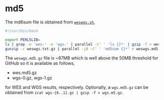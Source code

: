 # md5

The md6sum file is obtained from [`weswgs.sh`](weswgs.sh),

```bash
#!/usr/bin/bash

export PERL5LIB=
ls | grep -e 'wes-' -e 'wgs-' | parallel -C' ' 'ls {}*' | gzip -f > weswgs.txt.gz
gunzip -c weswgs.txt.gz | parallel -j8 -C' ' 'md5sum {}*' > weswgs.md5
```

The `weswgs.md5.gz` file is ~87MB which is well above the 50MB threshold for GitHub so it is available as follows,

- wes.md5.gz
- wgs-0.gz, wgs-1.gz

for WES and WGS results, respectively. Optionally, a `wgs.md5.gz` can be obtained from `zcat wgs-{0..1}.gz | gzip -f > wgs.m5.gz`.
